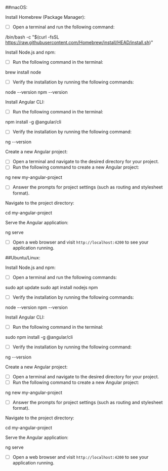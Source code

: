 ##macOS:

Install Homebrew (Package Manager):
*[ ] Open a terminal and run the following command:

/bin/bash -c "$(curl -fsSL https://raw.githubusercontent.com/Homebrew/install/HEAD/install.sh)"


Install Node.js and npm:
*[ ] Run the following command in the terminal:

brew install node

*[ ] Verify the installation by running the following commands:

node --version
npm --version


Install Angular CLI:
*[ ] Run the following command in the terminal:

npm install -g @angular/cli

*[ ] Verify the installation by running the following command:

ng --version


Create a new Angular project:
*[ ] Open a terminal and navigate to the desired directory for your project.
*[ ] Run the following command to create a new Angular project:

ng new my-angular-project

*[ ] Answer the prompts for project settings (such as routing and stylesheet format).

Navigate to the project directory:

cd my-angular-project


Serve the Angular application:

ng serve

*[ ] Open a web browser and visit `http://localhost:4200` to see your application running.

##Ubuntu/Linux:

Install Node.js and npm:
*[ ] Open a terminal and run the following commands:

sudo apt update
sudo apt install nodejs npm

*[ ] Verify the installation by running the following commands:

node --version
npm --version


Install Angular CLI:
*[ ] Run the following command in the terminal:

sudo npm install -g @angular/cli

*[ ] Verify the installation by running the following command:

ng --version


Create a new Angular project:
*[ ] Open a terminal and navigate to the desired directory for your project.
*[ ] Run the following command to create a new Angular project:

ng new my-angular-project

*[ ] Answer the prompts for project settings (such as routing and stylesheet format).

Navigate to the project directory:

cd my-angular-project


Serve the Angular application:

ng serve

*[ ] Open a web browser and visit `http://localhost:4200` to see your application running.